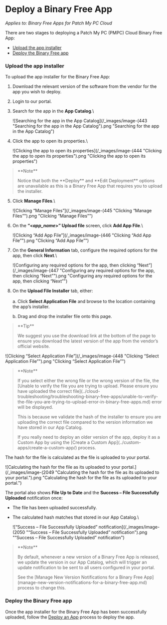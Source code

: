 # Deploy a Binary Free App

_Applies to: Binary Free Apps for Patch My PC Cloud_

There are two stages to deploying a Patch My PC (PMPC) Cloud Binary Free App:

* [Upload the app installer](deploy-a-binary-free-app.md#upload-the-app-installer)
* [Deploy the Binary Free app](deploy-a-binary-free-app.md#deploy-the-binary-free-app)

### Upload the app installer

To upload the app installer for the Binary Free App:

1. Download the relevant version of the software from the vendor for the app you wish to deploy.
2. Login to our portal.
3.  Search for the app in the **App Catalog**.\


    ![Searching for the app in the App Catalog](/_images/image-(443 "Searching for the app in the App Catalog").png "Searching for the app in the App Catalog")


4.  Click the app to open its properties.\


    ![Clicking the app to open its properties](/_images/image-(444 "Clicking the app to open its properties").png "Clicking the app to open its properties")

<blockquote class="wp-block-quote">
<p>**Note**</p>
<p>Notice that both the **Deploy** and **Edit Deployment** options are unavailable as this is a Binary Free App that requires you to upload the installer.</p>
</blockquote>

5.  Click **Manage Files**.\


    ![Clicking “Manage Files”](/_images/image-(445 "Clicking “Manage Files”").png "Clicking “Manage Files”")
6.  On the **“<**_**app\_name**_**>” Upload file** screen, click **Add App File**.\


    ![Clicking “Add App File”](/_images/image-(446 "Clicking “Add App File”").png "Clicking “Add App File”")


7.  On the **General Information** tab, configure the required options for the app, then click **Next**.\


    ![Configuring any required options for the app, then clicking “Next”](/_images/image-(447 "Configuring any required options for the app, then clicking “Next”").png "Configuring any required options for the app, then clicking “Next”")


8.  On the **Upload File Installer** tab, either:\
    \
    a. Click **Select Application File** and browse to the location containing the app’s installer.

    b. Drag and drop the installer file onto this page.

<blockquote class="wp-block-quote">
<p>**Tip**</p>
<p>We suggest you use the download link at the bottom of the page to ensure you download the latest version of the app from the vendor’s official website.</p>
</blockquote>

![Clicking “Select Application File”](/_images/image-(448 "Clicking “Select Application File”").png "Clicking “Select Application File”")

<blockquote class="wp-block-quote">
<p>**Note**</p>
<p>If you select either the wrong file or the wrong version of the file, the [Unable to verify the file you are trying to upload. Please ensure you have uploaded the correct file](../cloud-troubleshooting/troubleshooting-binary-free-apps/unable-to-verify-the-file-you-are-trying-to-upload-error-in-binary-free-apps.md) error will be displayed.</p>
<p>This is because we validate the hash of the installer to ensure you are uploading the correct file compared to the version information we have stored in our App Catalog.</p>
<p>If you really need to deploy an older version of the app, deploy it as a Custom App by using the [Create a Custom App](../custom-apps/create-a-custom-app/)  process.</p>
</blockquote>

The hash for the file is calculated as the file is uploaded to your portal.

![Calculating the hash for the file as its uploaded to your portal.](/_images/image-(2049 "Calculating the hash for the file as its uploaded to your portal.").png "Calculating the hash for the file as its uploaded to your portal.")

The portal also shows **File Up to Date** and the **Success – File Successfully Uploaded** notification once:

* The file has been uploaded successfully.
*   The calculated hash matches that stored in our App Catalog.\


    ![“Success – File Successfully Uploaded” notification](/_images/image-(2050 "“Success – File Successfully Uploaded” notification").png "“Success – File Successfully Uploaded” notification")

<blockquote class="wp-block-quote">
<p>**Note**</p>
<p>By default, whenever a new version of a Binary Free App is released, we update the version in our App Catalog, which will trigger an update notification to be sent to all users configured in your portal.</p>
<p>See the [Manage New Version Notifications for a Binary Free App](manage-new-version-notifications-for-a-binary-free-app.md) process to change this.</p>
</blockquote>

### Deploy the Binary Free app

Once the app installer for the Binary Free App has been successfully uploaded, follow the [Deploy an App](../cloud-deployments/deploying-an-app-using-cloud/) process to deploy the app.